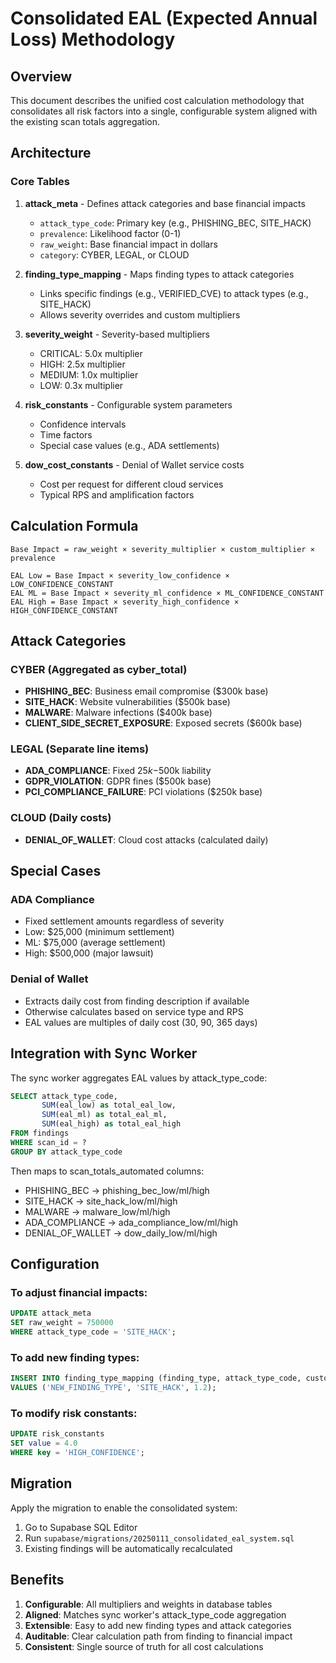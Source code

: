# Consolidated EAL (Expected Annual Loss) Methodology

## Overview

This document describes the unified cost calculation methodology that consolidates all risk factors into a single, configurable system aligned with the existing scan totals aggregation.

## Architecture

### Core Tables

1. **attack_meta** - Defines attack categories and base financial impacts
   - `attack_type_code`: Primary key (e.g., PHISHING_BEC, SITE_HACK)
   - `prevalence`: Likelihood factor (0-1)
   - `raw_weight`: Base financial impact in dollars
   - `category`: CYBER, LEGAL, or CLOUD

2. **finding_type_mapping** - Maps finding types to attack categories
   - Links specific findings (e.g., VERIFIED_CVE) to attack types (e.g., SITE_HACK)
   - Allows severity overrides and custom multipliers

3. **severity_weight** - Severity-based multipliers
   - CRITICAL: 5.0x multiplier
   - HIGH: 2.5x multiplier
   - MEDIUM: 1.0x multiplier
   - LOW: 0.3x multiplier

4. **risk_constants** - Configurable system parameters
   - Confidence intervals
   - Time factors
   - Special case values (e.g., ADA settlements)

5. **dow_cost_constants** - Denial of Wallet service costs
   - Cost per request for different cloud services
   - Typical RPS and amplification factors

## Calculation Formula

```
Base Impact = raw_weight × severity_multiplier × custom_multiplier × prevalence

EAL Low = Base Impact × severity_low_confidence × LOW_CONFIDENCE_CONSTANT
EAL ML = Base Impact × severity_ml_confidence × ML_CONFIDENCE_CONSTANT  
EAL High = Base Impact × severity_high_confidence × HIGH_CONFIDENCE_CONSTANT
```

## Attack Categories

### CYBER (Aggregated as cyber_total)
- **PHISHING_BEC**: Business email compromise ($300k base)
- **SITE_HACK**: Website vulnerabilities ($500k base)
- **MALWARE**: Malware infections ($400k base)
- **CLIENT_SIDE_SECRET_EXPOSURE**: Exposed secrets ($600k base)

### LEGAL (Separate line items)
- **ADA_COMPLIANCE**: Fixed $25k-$500k liability
- **GDPR_VIOLATION**: GDPR fines ($500k base)
- **PCI_COMPLIANCE_FAILURE**: PCI violations ($250k base)

### CLOUD (Daily costs)
- **DENIAL_OF_WALLET**: Cloud cost attacks (calculated daily)

## Special Cases

### ADA Compliance
- Fixed settlement amounts regardless of severity
- Low: $25,000 (minimum settlement)
- ML: $75,000 (average settlement)
- High: $500,000 (major lawsuit)

### Denial of Wallet
- Extracts daily cost from finding description if available
- Otherwise calculates based on service type and RPS
- EAL values are multiples of daily cost (30, 90, 365 days)

## Integration with Sync Worker

The sync worker aggregates EAL values by attack_type_code:

```sql
SELECT attack_type_code, 
       SUM(eal_low) as total_eal_low,
       SUM(eal_ml) as total_eal_ml,
       SUM(eal_high) as total_eal_high
FROM findings 
WHERE scan_id = ? 
GROUP BY attack_type_code
```

Then maps to scan_totals_automated columns:
- PHISHING_BEC → phishing_bec_low/ml/high
- SITE_HACK → site_hack_low/ml/high  
- MALWARE → malware_low/ml/high
- ADA_COMPLIANCE → ada_compliance_low/ml/high
- DENIAL_OF_WALLET → dow_daily_low/ml/high

## Configuration

### To adjust financial impacts:
```sql
UPDATE attack_meta 
SET raw_weight = 750000 
WHERE attack_type_code = 'SITE_HACK';
```

### To add new finding types:
```sql
INSERT INTO finding_type_mapping (finding_type, attack_type_code, custom_multiplier)
VALUES ('NEW_FINDING_TYPE', 'SITE_HACK', 1.2);
```

### To modify risk constants:
```sql
UPDATE risk_constants 
SET value = 4.0 
WHERE key = 'HIGH_CONFIDENCE';
```

## Migration

Apply the migration to enable the consolidated system:

1. Go to Supabase SQL Editor
2. Run `supabase/migrations/20250111_consolidated_eal_system.sql`
3. Existing findings will be automatically recalculated

## Benefits

1. **Configurable**: All multipliers and weights in database tables
2. **Aligned**: Matches sync worker's attack_type_code aggregation
3. **Extensible**: Easy to add new finding types and attack categories
4. **Auditable**: Clear calculation path from finding to financial impact
5. **Consistent**: Single source of truth for all cost calculations